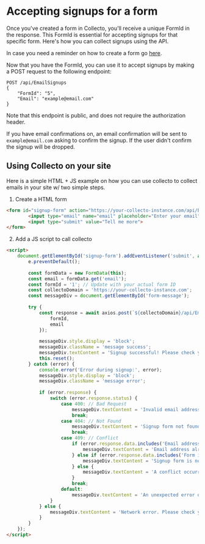 # Accepting signups for a form

Once you've created a form in Collecto, you'll receive a unique FormId in the response. This FormId is essential for accepting signups for that specific form. Here's how you can collect signups using the API.

In case you need a reminder on how to create a form go [here](http://127.0.0.1:8000/usage/create_forms/).

Now that you have the FormId, you can use it to accept signups by making a POST request to the following endpoint:

```
POST /api/EmailSignups
{
    "FormId": "5",
    "Email": "example@email.com"
}
```

Note that this endpoint is public, and does not require the authorization header.

If you have email confirmations on, an email confirmation will be sent to `example@email.com` asking to confirm the signup. If the user didn't confirm the signup will be dropped.

## Using Collecto on your site

Here is a simple HTML + JS example on how you can use collecto to collect emails in your site w/ two simple steps.

1. Create a HTML form
```html
<form id="signup-form" action="https://your-collecto-instance.com/api/EmailSignups" method="POST">
        <input type="email" name="email" placeholder="Enter your email" required>
        <input type="submit" value="Tell me more">
</form>
```

2. Add a JS script to call collecto
```html
<script>
    document.getElementById('signup-form').addEventListener('submit', async function(e) {
        e.preventDefault();
        
        const formData = new FormData(this);
        const email = formData.get('email');
        const formId = '1'; // Update with your actual form ID
        const collectoDomain = 'https://your-collecto-instance.com';
        const messageDiv = document.getElementById('form-message');
        
        try {
            const response = await axios.post(`${collectoDomain}/api/EmailSignups`, {
                formId,
                email
            });
            
            messageDiv.style.display = 'block';
            messageDiv.className = 'message success';
            messageDiv.textContent = 'Signup successful! Please check your email to confirm your subscription.';
            this.reset();
        } catch (error) {
            console.error('Error during signup:', error);
            messageDiv.style.display = 'block';
            messageDiv.className = 'message error';
            
            if (error.response) {
                switch (error.response.status) {
                    case 400: // Bad Request
                        messageDiv.textContent = 'Invalid email address.';
                        break;
                    case 404: // Not Found
                        messageDiv.textContent = 'Signup form not found.';
                        break;
                    case 409: // Conflict
                        if (error.response.data.includes('Email address already signed up')) {
                            messageDiv.textContent = 'Email address already signed up.';
                        } else if (error.response.data.includes('Form is not active')) {
                            messageDiv.textContent = 'Signup form is not active.';
                        } else {
                            messageDiv.textContent = 'A conflict occurred. Please try again.';
                        }
                        break;
                    default:
                        messageDiv.textContent = 'An unexpected error occurred. Please try again.';
                }
            } else {
                messageDiv.textContent = 'Network error. Please check your internet connection and try again.';
            }
        }
    });
</script>
```